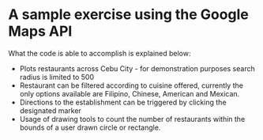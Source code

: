 # A sample exercise using the Google Maps API
What the code is able to accomplish is explained below:

* Plots restaurants across Cebu City - for demonstration purposes search radius is limited to 500
* Restaurant can be filtered according to cuisine offered, currently the only options available are Filipino, Chinese, American and Mexican.
* Directions to the establishment can be triggered by clicking the designated marker
* Usage of drawing tools to count the number of restaurants within the bounds of a user drawn circle or rectangle. 
